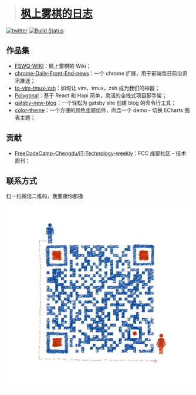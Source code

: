 > # [枫上雾棋的日志](https://fengshangwuqi.github.io)

[![twitter][twitter-svg]][twitter-url]
[![Build Status][travis-svg]][travis-url]

[twitter-svg]: https://img.shields.io/badge/twitter-@fengshangwuqi-blue.svg
[twitter-url]: https://twitter.com/intent/follow?screen_name=fengshangwuqi&tw_p=followbutton
[travis-svg]: https://travis-ci.org/FengShangWuQi/fengshangwuqi.github.io.svg
[travis-url]: https://travis-ci.org/FengShangWuQi/fengshangwuqi.github.io

## 作品集

- [FSWQ-WIKI](https://github.com/FengShangWuQi/FSWQ-WIKI)：枫上雾棋的 Wiki；
- [chrome-Daily-Front-End-news](https://github.com/FengShangWuQi/chrome-Daily-Front-End-news)：一个 chrome 扩展，用于前端每日前沿资讯推送；
- [to-vim-tmux-zsh](https://github.com/FengShangWuQi/to-vim-tmux-zsh)：如何让 vim，tmux，zsh 成为我们的神器；
- [Polygonal](https://github.com/FengShangWuQi/Polygonal)：基于 React 和 Hapi 简单，灵活的全栈式项目脚手架；
- [gatsby-new-blog](https://www.npmjs.com/package/gatsby-new-blog)：一个轻松为 gatsby site 创建 blog 的命令行工具；
- [color-theme](https://www.npmjs.com/package/color-theme)：一个方便的颜色主题组件，内含一个 demo - 切换 ECharts 图表主题；

## 贡献

- [FreeCodeCamp-Chengdu/IT-Technology-weekly](https://github.com/FreeCodeCamp-Chengdu/IT-Technology-weekly)：FCC 成都社区 - 技术周刊；

## 联系方式

扫一扫微信二维码，我要跟你那撒

![wechat](./src/images/qrcode.jpeg)
